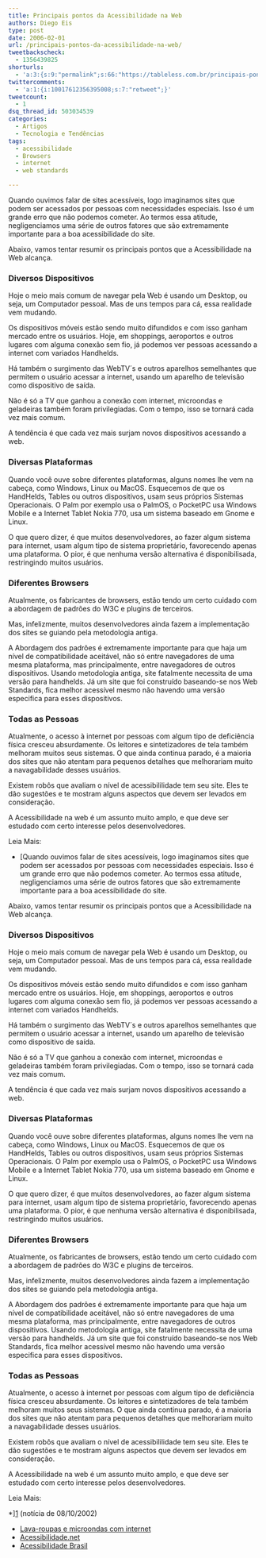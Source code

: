 ```yaml
---
title: Principais pontos da Acessibilidade na Web
authors: Diego Eis
type: post
date: 2006-02-01
url: /principais-pontos-da-acessibilidade-na-web/
tweetbackscheck:
  - 1356439825
shorturls:
  - 'a:3:{s:9:"permalink";s:66:"https://tableless.com.br/principais-pontos-da-acessibilidade-na-web";s:7:"tinyurl";s:26:"https://tinyurl.com/3hndf42";s:4:"isgd";s:19:"https://is.gd/uYiV4O";}'
twittercomments:
  - 'a:1:{i:10017612356395008;s:7:"retweet";}'
tweetcount:
  - 1
dsq_thread_id: 503034539
categories:
  - Artigos
  - Tecnologia e Tendências
tags:
  - acessibilidade
  - Browsers
  - internet
  - web standards

---
```

Quando ouvimos falar de sites acessíveis, logo imaginamos sites que podem ser acessados por pessoas com necessidades especiais. Isso é um grande erro que não podemos cometer. Ao termos essa atitude, negligenciamos uma série de outros fatores que são extremamente importante para a boa acessibilidade do site.

Abaixo, vamos tentar resumir os principais pontos que a Acessibilidade na Web alcança.

### Diversos Dispositivos

Hoje o meio mais comum de navegar pela Web é usando um Desktop, ou seja, um Computador pessoal. Mas de uns tempos para cá, essa realidade vem mudando.

Os dispositivos móveis estão sendo muito difundidos e com isso ganham mercado entre os usuários. Hoje, em shoppings, aeroportos e outros lugares com alguma conexão sem fio, já podemos ver pessoas acessando a internet com variados Handhelds.

Há também o surgimento das WebTV´s e outros aparelhos semelhantes que permitem o usuário acessar a internet, usando um aparelho de televisão como dispositivo de saída.
  
Não é só a TV que ganhou a conexão com internet, microondas e geladeiras também foram privilegiadas. Com o tempo, isso se tornará cada vez mais comum.

A tendência é que cada vez mais surjam novos dispositivos acessando a web.

### Diversas Plataformas

Quando você ouve sobre diferentes plataformas, alguns nomes lhe vem na cabeça, como Windows, Linux ou MacOS. Esquecemos de que os HandHelds, Tables ou outros dispositivos, usam seus próprios Sistemas Operacionais. O Palm por exemplo usa o PalmOS, o PocketPC usa Windows Mobile e a Internet Tablet Nokia 770, usa um sistema baseado em Gnome e Linux.

O que quero dizer, é que muitos desenvolvedores, ao fazer algum sistema para internet, usam algum tipo de sistema proprietário, favorecendo apenas uma plataforma. O pior, é que nenhuma versão alternativa é disponibilisada, restringindo muitos usuários.

### Diferentes Browsers

Atualmente, os fabricantes de browsers, estão tendo um certo cuidado com a abordagem de padrões do W3C e plugins de terceiros.
  
Mas, infelizmente, muitos desenvolvedores ainda fazem a implementação dos sites se guiando pela metodologia antiga.

A Abordagem dos padrões é extremamente importante para que haja um nível de compatibilidade aceitável, não só entre navegadores de uma mesma plataforma, mas principalmente, entre navegadores de outros dispositivos. Usando metodologia antiga, site fatalmente necessita de uma versão para handhelds. Já um site que foi construído baseando-se nos Web Standards, fica melhor acessível mesmo não havendo uma versão especifica para esses dispositivos.

### Todas as Pessoas

Atualmente, o acesso à internet por pessoas com algum tipo de deficiência física cresceu absurdamente. Os leitores e sintetizadores de tela também melhoram muitos seus sistemas. O que ainda continua parado, é a maioria dos sites que não atentam para pequenos detalhes que melhorariam muito a navagabilidade desses usuários.

Existem robôs que avaliam o nível de acessibililidade tem seu site. Eles te dão sugestões e te mostram alguns aspectos que devem ser levados em consideração.

A Acessibilidade na web é um assunto muito amplo, e que deve ser estudado com certo interesse pelos desenvolvedores.

Leia Mais:

  * [Quando ouvimos falar de sites acessíveis, logo imaginamos sites que podem ser acessados por pessoas com necessidades especiais. Isso é um grande erro que não podemos cometer. Ao termos essa atitude, negligenciamos uma série de outros fatores que são extremamente importante para a boa acessibilidade do site.

Abaixo, vamos tentar resumir os principais pontos que a Acessibilidade na Web alcança.

### Diversos Dispositivos

Hoje o meio mais comum de navegar pela Web é usando um Desktop, ou seja, um Computador pessoal. Mas de uns tempos para cá, essa realidade vem mudando.

Os dispositivos móveis estão sendo muito difundidos e com isso ganham mercado entre os usuários. Hoje, em shoppings, aeroportos e outros lugares com alguma conexão sem fio, já podemos ver pessoas acessando a internet com variados Handhelds.

Há também o surgimento das WebTV´s e outros aparelhos semelhantes que permitem o usuário acessar a internet, usando um aparelho de televisão como dispositivo de saída.
  
Não é só a TV que ganhou a conexão com internet, microondas e geladeiras também foram privilegiadas. Com o tempo, isso se tornará cada vez mais comum.

A tendência é que cada vez mais surjam novos dispositivos acessando a web.

### Diversas Plataformas

Quando você ouve sobre diferentes plataformas, alguns nomes lhe vem na cabeça, como Windows, Linux ou MacOS. Esquecemos de que os HandHelds, Tables ou outros dispositivos, usam seus próprios Sistemas Operacionais. O Palm por exemplo usa o PalmOS, o PocketPC usa Windows Mobile e a Internet Tablet Nokia 770, usa um sistema baseado em Gnome e Linux.

O que quero dizer, é que muitos desenvolvedores, ao fazer algum sistema para internet, usam algum tipo de sistema proprietário, favorecendo apenas uma plataforma. O pior, é que nenhuma versão alternativa é disponibilisada, restringindo muitos usuários.

### Diferentes Browsers

Atualmente, os fabricantes de browsers, estão tendo um certo cuidado com a abordagem de padrões do W3C e plugins de terceiros.
  
Mas, infelizmente, muitos desenvolvedores ainda fazem a implementação dos sites se guiando pela metodologia antiga.

A Abordagem dos padrões é extremamente importante para que haja um nível de compatibilidade aceitável, não só entre navegadores de uma mesma plataforma, mas principalmente, entre navegadores de outros dispositivos. Usando metodologia antiga, site fatalmente necessita de uma versão para handhelds. Já um site que foi construído baseando-se nos Web Standards, fica melhor acessível mesmo não havendo uma versão especifica para esses dispositivos.

### Todas as Pessoas

Atualmente, o acesso à internet por pessoas com algum tipo de deficiência física cresceu absurdamente. Os leitores e sintetizadores de tela também melhoram muitos seus sistemas. O que ainda continua parado, é a maioria dos sites que não atentam para pequenos detalhes que melhorariam muito a navagabilidade desses usuários.

Existem robôs que avaliam o nível de acessibililidade tem seu site. Eles te dão sugestões e te mostram alguns aspectos que devem ser levados em consideração.

A Acessibilidade na web é um assunto muito amplo, e que deve ser estudado com certo interesse pelos desenvolvedores.

Leia Mais:

  *][1] (notícia de 08/10/2002)
  * [Lava-roupas e microondas com internet][2]
  * [Acessibilidade.net][3]
  * [Acessibilidade Brasil][4]

 [1]: https://www.speeds.com.br/conteudo/tecnologia/tecn_081002.shtml
 [2]: https://www1.folha.uol.com.br/folha/informatica/ult124u10755.shtml
 [3]: https://www.acessibilidade.net/
 [4]: https://www.acessobrasil.org.br/
